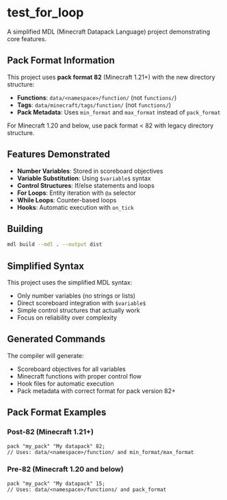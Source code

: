 # test_for_loop

A simplified MDL (Minecraft Datapack Language) project demonstrating core features.

## Pack Format Information

This project uses **pack format 82** (Minecraft 1.21+) with the new directory structure:
- **Functions**: `data/<namespace>/function/` (not `functions/`)
- **Tags**: `data/minecraft/tags/function/` (not `functions/`)
- **Pack Metadata**: Uses `min_format` and `max_format` instead of `pack_format`

For Minecraft 1.20 and below, use pack format < 82 with legacy directory structure.

## Features Demonstrated

- **Number Variables**: Stored in scoreboard objectives
- **Variable Substitution**: Using `$variable$` syntax
- **Control Structures**: If/else statements and loops
- **For Loops**: Entity iteration with `@a` selector
- **While Loops**: Counter-based loops
- **Hooks**: Automatic execution with `on_tick`

## Building

```bash
mdl build --mdl . --output dist
```

## Simplified Syntax

This project uses the simplified MDL syntax:
- Only number variables (no strings or lists)
- Direct scoreboard integration with `$variable$`
- Simple control structures that actually work
- Focus on reliability over complexity

## Generated Commands

The compiler will generate:
- Scoreboard objectives for all variables
- Minecraft functions with proper control flow
- Hook files for automatic execution
- Pack metadata with correct format for pack version 82+

## Pack Format Examples

### Post-82 (Minecraft 1.21+)
```mdl
pack "my_pack" "My datapack" 82;
// Uses: data/<namespace>/function/ and min_format/max_format
```

### Pre-82 (Minecraft 1.20 and below)
```mdl
pack "my_pack" "My datapack" 15;
// Uses: data/<namespace>/functions/ and pack_format
```
